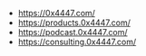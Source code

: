 - https://0x4447.com/
- https://products.0x4447.com/
- https://podcast.0x4447.com/
- https://consulting.0x4447.com/
